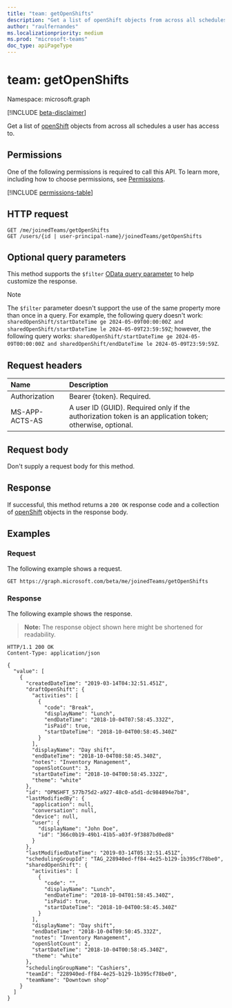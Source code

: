 ```yaml
---
title: "team: getOpenShifts"
description: "Get a list of openShift objects from across all schedules the user has access to."
author: "raulfernandes"
ms.localizationpriority: medium
ms.prod: "microsoft-teams"
doc_type: apiPageType
---
```


# team: getOpenShifts

Namespace: microsoft.graph

[!INCLUDE [beta-disclaimer](../../includes/beta-disclaimer.md)]

Get a list of [openShift](../resources/openshift.md) objects from across all schedules a user has access to.

## Permissions

One of the following permissions is required to call this API. To learn more, including how to choose permissions, see [Permissions](/graph/permissions-reference).

<!-- {
  "blockType": "permissions",
  "name": "team-getopenshifts-permissions"
}
-->
[!INCLUDE [permissions-table](../includes/permissions/team-getopenshifts-permissions.md)]

## HTTP request

<!-- {
  "blockType": "ignored"
}
-->
``` http
GET /me/joinedTeams/getOpenShifts
GET /users/{id | user-principal-name}/joinedTeams/getOpenShifts
```

## Optional query parameters

This method supports the `$filter` [OData query parameter](/graph/query-parameters) to help customize the response.

> [!NOTE]
> The `$filter` parameter doesn't support the use of the same property more than once in a query. For example, the following query doesn't work: `sharedOpenShift/startDateTime ge 2024-05-09T00:00:00Z and sharedOpenShift/startDateTime le 2024-05-09T23:59:59Z`; however, the following query works: `sharedOpenShift/startDateTime ge 2024-05-09T00:00:00Z and sharedOpenShift/endDateTime le 2024-05-09T23:59:59Z`.

## Request headers

|Name|Description|
|:---|:---|
| Authorization|Bearer {token}. Required.|
| MS-APP-ACTS-AS  | A user ID (GUID). Required only if the authorization token is an application token; otherwise, optional. |

## Request body
Don't supply a request body for this method.

## Response

If successful, this method returns a `200 OK` response code and a collection of [openShift](../resources/openshift.md) objects in the response body.

## Examples

### Request

The following example shows a request.

<!-- {
  "blockType": "request",
  "name": "teamthis.getopenshifts"
}
-->
```msgraph-interactive
GET https://graph.microsoft.com/beta/me/joinedTeams/getOpenShifts
```


### Response

The following example shows the response.

>**Note:** The response object shown here might be shortened for readability.
<!-- {
  "blockType": "response",
  "truncated": true,
  "@odata.type": "Collection(microsoft.graph.openShift)"
}
-->
``` http
HTTP/1.1 200 OK
Content-Type: application/json

{
  "value": [
    {
      "createdDateTime": "2019-03-14T04:32:51.451Z",
      "draftOpenShift": {
        "activities": [
          {
            "code": "Break",
            "displayName": "Lunch",
            "endDateTime": "2018-10-04T07:58:45.332Z",
            "isPaid": true,
            "startDateTime": "2018-10-04T00:58:45.340Z"
          }
        ],
        "displayName": "Day shift",
        "endDateTime": "2018-10-04T08:58:45.340Z",
        "notes": "Inventory Management",
        "openSlotCount": 3,
        "startDateTime": "2018-10-04T00:58:45.332Z",
        "theme": "white"
      },
      "id": "OPNSHFT_577b75d2-a927-48c0-a5d1-dc984894e7b8",
      "lastModifiedBy": {
        "application": null,
        "conversation": null,
        "device": null,
        "user": {
          "displayName": "John Doe",
          "id": "366c0b19-49b1-41b5-a03f-9f3887bd0ed8"
        }
      },
      "lastModifiedDateTime": "2019-03-14T05:32:51.451Z",
      "schedulingGroupId": "TAG_228940ed-ff84-4e25-b129-1b395cf78be0",
      "sharedOpenShift": {
        "activities": [
          {
            "code": "",
            "displayName": "Lunch",
            "endDateTime": "2018-10-04T01:58:45.340Z",
            "isPaid": true,
            "startDateTime": "2018-10-04T00:58:45.340Z"
          }
        ],
        "displayName": "Day shift",
        "endDateTime": "2018-10-04T09:50:45.332Z",
        "notes": "Inventory Management",
        "openSlotCount": 2,
        "startDateTime": "2018-10-04T00:58:45.340Z",
        "theme": "white"
      },
      "schedulingGroupName": "Cashiers",
      "teamId": "228940ed-ff84-4e25-b129-1b395cf78be0",
      "teamName": "Downtown shop"
    }
  ]
}
```
